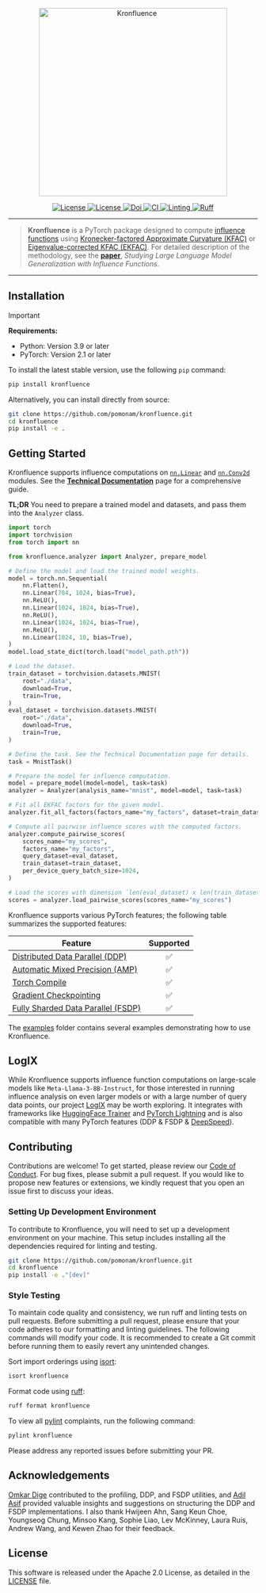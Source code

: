<p align="center">
<a href="#"><img width="380" img src="https://raw.githubusercontent.com/pomonam/kronfluence/main/.assets/kronfluence.svg" alt="Kronfluence"/></a>
</p>

<p align="center">
    <a href="https://pypi.org/project/kronfluence">
        <img alt="License" src="https://img.shields.io/pypi/v/kronfluence.svg?style=flat-square">
    </a>
    <a href="https://github.com/pomonam/kronfluence/blob/main/LICENSE">
        <img alt="License" src="https://img.shields.io/badge/License-Apache_2.0-blue.svg">
    </a>
    <a href="https://doi.org/10.5281/zenodo.13131049">
        <img alt="Doi" src="https://zenodo.org/badge/DOI/10.5281/zenodo.13131049.svg">
    </a>
    <a href="https://github.com/pomonam/kronfluence/actions/workflows/python-test.yml">
        <img alt="CI" src="https://github.com/pomonam/kronfluence/actions/workflows/python-test.yml/badge.svg">
    </a>
    <a href="https://github.com/pomonam/kronfluence/actions/workflows/linting.yml">
        <img alt="Linting" src="https://github.com/pomonam/kronfluence/actions/workflows/linting.yml/badge.svg">
    </a>
    <a href="https://github.com/astral-sh/ruff">
        <img alt="Ruff" src="https://img.shields.io/endpoint?url=https://raw.githubusercontent.com/astral-sh/ruff/main/assets/badge/v2.json">
    </a>
</p>

---

> **Kronfluence** is a PyTorch package designed to compute [influence functions](https://arxiv.org/abs/1703.04730) using [Kronecker-factored Approximate Curvature (KFAC)](https://arxiv.org/abs/1503.05671) or [Eigenvalue-corrected KFAC (EKFAC)](https://arxiv.org/abs/1806.03884).
For detailed description of the methodology, see the [**paper**](https://arxiv.org/abs/2308.03296), *Studying Large Language Model Generalization with Influence Functions*.

---

## Installation

> [!IMPORTANT]
> **Requirements:**
> - Python: Version 3.9 or later
> - PyTorch: Version 2.1 or later

To install the latest stable version, use the following `pip` command:

```bash
pip install kronfluence
```

Alternatively, you can install directly from source:

```bash
git clone https://github.com/pomonam/kronfluence.git
cd kronfluence
pip install -e .
```

## Getting Started

Kronfluence supports influence computations on [`nn.Linear`](https://pytorch.org/docs/stable/generated/torch.nn.Linear.html) and [`nn.Conv2d`](https://pytorch.org/docs/stable/generated/torch.nn.Conv2d.html) modules. 
See the [**Technical Documentation**](https://github.com/pomonam/kronfluence/blob/main/DOCUMENTATION.md) page for a comprehensive guide.

**TL;DR** You need to prepare a trained model and datasets, and pass them into the `Analyzer` class.

```python
import torch
import torchvision
from torch import nn

from kronfluence.analyzer import Analyzer, prepare_model

# Define the model and load the trained model weights.
model = torch.nn.Sequential(
    nn.Flatten(),
    nn.Linear(784, 1024, bias=True),
    nn.ReLU(),
    nn.Linear(1024, 1024, bias=True),
    nn.ReLU(),
    nn.Linear(1024, 1024, bias=True),
    nn.ReLU(),
    nn.Linear(1024, 10, bias=True),
)
model.load_state_dict(torch.load("model_path.pth"))

# Load the dataset.
train_dataset = torchvision.datasets.MNIST(
    root="./data",
    download=True,
    train=True,
)
eval_dataset = torchvision.datasets.MNIST(
    root="./data",
    download=True,
    train=True,
)

# Define the task. See the Technical Documentation page for details.
task = MnistTask()

# Prepare the model for influence computation.
model = prepare_model(model=model, task=task)
analyzer = Analyzer(analysis_name="mnist", model=model, task=task)

# Fit all EKFAC factors for the given model.
analyzer.fit_all_factors(factors_name="my_factors", dataset=train_dataset)

# Compute all pairwise influence scores with the computed factors.
analyzer.compute_pairwise_scores(
    scores_name="my_scores",
    factors_name="my_factors",
    query_dataset=eval_dataset,
    train_dataset=train_dataset,
    per_device_query_batch_size=1024,
)

# Load the scores with dimension `len(eval_dataset) x len(train_dataset)`.
scores = analyzer.load_pairwise_scores(scores_name="my_scores")
```

Kronfluence supports various PyTorch features; the following table summarizes the supported features:

<div align="center">

| Feature                                                                                                                     | Supported |
|-----------------------------------------------------------------------------------------------------------------------------|:---------:|
| [Distributed Data Parallel (DDP)](https://pytorch.org/docs/master/generated/torch.nn.parallel.DistributedDataParallel.html) |     ✅    |
| [Automatic Mixed Precision (AMP)](https://pytorch.org/docs/stable/amp.html)                                                 |     ✅    |
| [Torch Compile](https://pytorch.org/docs/stable/generated/torch.compile.html)                                               |     ✅    |
| [Gradient Checkpointing](https://pytorch.org/docs/stable/checkpoint.html)                                                   |     ✅    |
| [Fully Sharded Data Parallel (FSDP)](https://pytorch.org/docs/stable/fsdp.html)                                                                                      |     ✅    |

</div>

The [examples](https://github.com/pomonam/kronfluence/tree/main/examples) folder contains several examples demonstrating how to use Kronfluence. 

## LogIX

While Kronfluence supports influence function computations on large-scale models like `Meta-Llama-3-8B-Instruct`, for those 
interested in running influence analysis on even larger models or with a large number of query data points, our
project [LogIX](https://github.com/logix-project/logix) may be worth exploring. It integrates with frameworks like 
[HuggingFace Trainer](https://huggingface.co/docs/transformers/en/main_classes/trainer) and [PyTorch Lightning](https://lightning.ai/docs/pytorch/stable/) 
and is also compatible with many PyTorch features (DDP & FSDP & [DeepSpeed](https://github.com/microsoft/DeepSpeed)). 

## Contributing

Contributions are welcome! To get started, please review our [Code of Conduct](https://github.com/pomonam/kronfluence/blob/main/CODE_OF_CONDUCT.md). For bug fixes, please submit a pull request. 
If you would like to propose new features or extensions, we kindly request that you open an issue first to discuss your ideas.

### Setting Up Development Environment

To contribute to Kronfluence, you will need to set up a development environment on your machine. 
This setup includes installing all the dependencies required for linting and testing.

```bash
git clone https://github.com/pomonam/kronfluence.git
cd kronfluence
pip install -e ."[dev]"
```

### Style Testing

To maintain code quality and consistency, we run ruff and linting tests on pull requests. Before submitting a 
pull request, please ensure that your code adheres to our formatting and linting guidelines. The following commands will 
modify your code. It is recommended to create a Git commit before running them to easily revert any unintended changes.

Sort import orderings using [isort](https://pycqa.github.io/isort/):

```bash
isort kronfluence
```

Format code using [ruff](https://docs.astral.sh/ruff/):

```bash
ruff format kronfluence
```

To view all [pylint](https://www.pylint.org/) complaints, run the following command:

```bash
pylint kronfluence
```

Please address any reported issues before submitting your PR.

## Acknowledgements

[Omkar Dige](https://github.com/xeon27) contributed to the profiling, DDP, and FSDP utilities, and [Adil Asif](https://github.com/adil-a/) provided valuable insights and suggestions on structuring the DDP and FSDP implementations.
I also thank Hwijeen Ahn, Sang Keun Choe, Youngseog Chung, Minsoo Kang, Sophie Liao, Lev McKinney, Laura Ruis, Andrew Wang, and Kewen Zhao for their feedback.

## License

This software is released under the Apache 2.0 License, as detailed in the [LICENSE](https://github.com/pomonam/kronfluence/blob/main/LICENSE) file.
